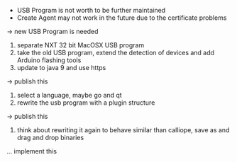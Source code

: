 * USB Program is not worth to be further maintained
* Create Agent may not work in the future due to the certificate problems

-> new USB Program is needed

1. separate NXT 32 bit MacOSX USB program
2. take the old USB program, extend the detection of devices and add Arduino flashing tools
3. update to java 9 and use https

-> publish this

1. select a language, maybe go and qt
2. rewrite the usb program with a plugin structure

-> publish this

1. think about rewriting it again to behave similar than calliope, save as and drag and drop binaries

... implement this
